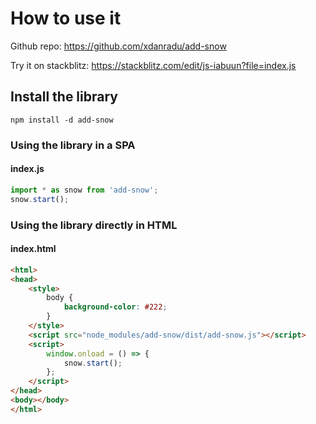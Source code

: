 # How to use it

Github repo: https://github.com/xdanradu/add-snow

Try it on stackblitz: https://stackblitz.com/edit/js-iabuun?file=index.js

## Install the library

`npm install -d add-snow`

### Using the library in a SPA

#### index.js

```js
import * as snow from 'add-snow';
snow.start();
```

### Using the library directly in HTML

#### index.html

```html
<html>
<head>
    <style>
        body {
            background-color: #222;
        }
    </style>
    <script src="node_modules/add-snow/dist/add-snow.js"></script>
    <script>
        window.onload = () => {
            snow.start();
        };
    </script>
</head>
<body></body>
</html>
```

